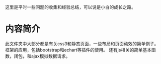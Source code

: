 # 
这里是平时一些问题的收集和经验总结，可以说是小白的成长之路。
# 内容简介
此文件夹中大部分都是有关css3和静态页面，一些布局和页面动效的简单例子。
框架的应用，包括bootstrap和echart等插件的使用。
还有js相关的简单基本函数，闭包，和ajax模拟数据请求。
